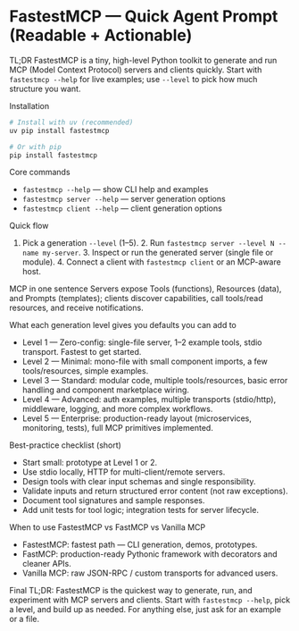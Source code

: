 # FastestMCP — Quick Agent Prompt (Readable + Actionable)

TL;DR
FastestMCP is a tiny, high-level Python toolkit to generate and run MCP (Model Context Protocol) servers and clients quickly. Start with `fastestmcp --help` for live examples; use `--level` to pick how much structure you want.

Installation
```bash
# Install with uv (recommended)
uv pip install fastestmcp

# Or with pip
pip install fastestmcp
```

Core commands
- `fastestmcp --help` — show CLI help and examples
- `fastestmcp server --help` — server generation options
- `fastestmcp client --help` — client generation options

Quick flow
1. Pick a generation `--level` (1–5). 2. Run `fastestmcp server --level N --name my-server`. 3. Inspect or run the generated server (single file or module). 4. Connect a client with `fastestmcp client` or an MCP-aware host.

MCP in one sentence
Servers expose Tools (functions), Resources (data), and Prompts (templates); clients discover capabilities, call tools/read resources, and receive notifications.

What each generation level gives you defaults you can add to
- Level 1 — Zero-config: single-file server, 1–2 example tools, stdio transport. Fastest to get started.
- Level 2 — Minimal: mono-file with small component imports, a few tools/resources, simple examples.
- Level 3 — Standard: modular code, multiple tools/resources, basic error handling and component marketplace wiring.
- Level 4 — Advanced: auth examples, multiple transports (stdio/http), middleware, logging, and more complex workflows.
- Level 5 — Enterprise: production-ready layout (microservices, monitoring, tests), full MCP primitives implemented.

Best-practice checklist (short)
- Start small: prototype at Level 1 or 2.
- Use stdio locally, HTTP for multi-client/remote servers.
- Design tools with clear input schemas and single responsibility.
- Validate inputs and return structured error content (not raw exceptions).
- Document tool signatures and sample responses.
- Add unit tests for tool logic; integration tests for server lifecycle.

When to use FastestMCP vs FastMCP vs Vanilla MCP
- FastestMCP: fastest path — CLI generation, demos, prototypes.
- FastMCP: production-ready Pythonic framework with decorators and cleaner APIs.
- Vanilla MCP: raw JSON-RPC / custom transports for advanced users.


Final TL;DR: FastestMCP is the quickest way to generate, run, and experiment with MCP servers and clients. Start with `fastestmcp --help`, pick a level, and build up as needed. For anything else, just ask for an example or a file.
